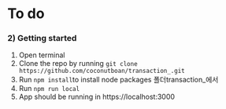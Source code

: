 # To do



### 2) Getting started
1. Open terminal
2. Clone the repo by running `git clone https://github.com/coconutboan/transaction_.git`
3. Run `npm install`to install node packages 폴더transaction_에서
4. Run `npm run local`
5. App should be running in https://localhost:3000


